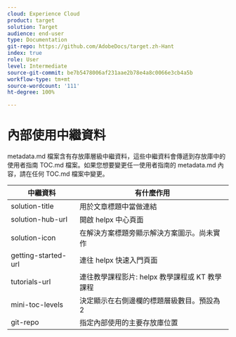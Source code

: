 ```yaml
---
cloud: Experience Cloud
product: target
solution: Target
audience: end-user
type: Documentation
git-repo: https://github.com/AdobeDocs/target.zh-Hant
index: true
role: User
level: Intermediate
source-git-commit: be7b5478006af231aae2b78e4a8c0066e3cb4a5b
workflow-type: tm+mt
source-wordcount: '111'
ht-degree: 100%

---
```



# 內部使用中繼資料

metadata.md 檔案含有存放庫層級中繼資料，這些中繼資料會傳遞到存放庫中的使用者指南 TOC.md 檔案。如果您想要變更任一使用者指南的 metadata.md 內容，請在任何 TOC.md 檔案中變更。

| 中繼資料 | 有什麼作用 |
|--- |--- |
| solution-title | 用於文章標題中當做連結 |
| solution-hub-url | 開啟 helpx 中心頁面 |
| solution-icon | 在解決方案標題旁顯示解決方案圖示。尚未實作 |
| getting-started-url | 連往 helpx 快速入門頁面 |
| tutorials-url | 連往教學課程影片: helpx 教學課程或 KT 教學課程 |
| mini-toc-levels | 決定顯示在右側邊欄的標題層級數目。預設為 2 |
| git-repo | 指定內部使用的主要存放庫位置 |
